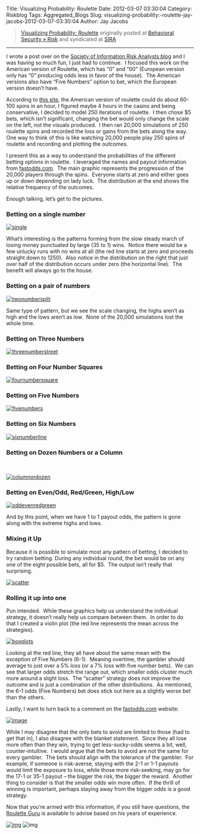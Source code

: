 Title: Visualizing Probability: Roulette
Date: 2012-03-07 03:30:04
Category: Riskblog
Tags: Aggregated_Blogs
Slug: visualizing-probability:-roulette-jay-jacobs-2012-03-07-03:30:04
Author: Jay Jacobs

>[Visualizing Probability: Roulette](http://beechplane.wordpress.com/2012/03/06/visualizing-probability-roulette/) originally posted at [Behavioral Security » Risk](http://beechplane.wordpress.com) and syndicated at [SIRA](http://societyinforisk.org)
***
I wrote a post over on the [Society of Information Risk Analysts blog](https://www.societyinforisk.org/content/reducing-ignorance) and I was having so much fun, I just had to continue.  I focused this work on the American version of Roulette, which has “0” and “00” (European version only has “0” producing odds less in favor of the house).  The American versions also have “Five Numbers” option to bet, which the European version doesn’t have. 

According to [this site](http://www.mahalo.com/answers/on-average-how-many-times-per-hour-does-single-roulette-wheel-spin), the American version of roulette could do about 60-100 spins in an hour, I figured maybe 4 hours in the casino and being conservative, I decided to model 250 iterations of roulette.  I then chose \$5 bets, which isn’t significant, changing the bet would only change the scale on the left, not the visuals produced.  I then ran 20,000 simulations of 250 roulette spins and recorded the loss or gains from the bets along the way.  One way to think of this is like watching 20,000 people play 250 spins of roulette and recording and plotting the outcomes. 

I present this as a way to understand the probabilities of the different betting options in roulette.  I leveraged the names and payout information from [fastodds.com](http://www.fastodds.com/game_odds/roulette.htm).  The main graphic represents the progression of the 20,000 players through the spins.  Everyone starts at zero and either goes up or down depending on lady luck.  The distribution at the end shows the relative frequency of the outcomes.

Enough talking, let’s get to the pictures.

### Betting on a single number

[![single](http://beechplane.files.wordpress.com/2012/03/single_thumb.png?w=354&h=354 "single")](http://beechplane.files.wordpress.com/2012/03/single.png)

What’s interesting is the patterns forming from the slow steady march of losing money punctuated by large (35 to 1) wins.  Notice there would be a few unlucky runs with no wins at all (the red line starts at zero and proceeds straight down to 1250).  Also notice in the distribution on the right that just over half of the distribution occurs under zero (the horizontal line).  The benefit will always go to the house.

### Betting on a pair of numbers

[![twonumbersplit](http://beechplane.files.wordpress.com/2012/03/twonumbersplit_thumb.png?w=354&h=354 "twonumbersplit")](http://beechplane.files.wordpress.com/2012/03/twonumbersplit.png)

Same type of pattern, but we see the scale changing, the highs aren’t as high and the lows aren’t as low.  None of the 20,000 simulations lost the whole time.

### Betting on Three Numbers

[![threenumberstreet](http://beechplane.files.wordpress.com/2012/03/threenumberstreet_thumb.png?w=354&h=354 "threenumberstreet")](http://beechplane.files.wordpress.com/2012/03/threenumberstreet.png)

### Betting on Four Number Squares

[![fournumbersquare](http://beechplane.files.wordpress.com/2012/03/fournumbersquare_thumb.png?w=354&h=354 "fournumbersquare")](http://beechplane.files.wordpress.com/2012/03/fournumbersquare.png)

### Betting on Five Numbers

[![fivenumbers](http://beechplane.files.wordpress.com/2012/03/fivenumbers_thumb.png?w=354&h=354 "fivenumbers")](http://beechplane.files.wordpress.com/2012/03/fivenumbers.png)

### Betting on Six Numbers

[![sixnumberline](http://beechplane.files.wordpress.com/2012/03/sixnumberline_thumb.png?w=354&h=354 "sixnumberline")](http://beechplane.files.wordpress.com/2012/03/sixnumberline.png)

### Betting on Dozen Numbers or a Column

 

[![columnordozen](http://beechplane.files.wordpress.com/2012/03/columnordozen_thumb.png?w=354&h=354 "columnordozen")](http://beechplane.files.wordpress.com/2012/03/columnordozen.png)

### Betting on Even/Odd, Red/Green, High/Low

[![oddevenredgreen](http://beechplane.files.wordpress.com/2012/03/oddevenredgreen_thumb.png?w=354&h=354 "oddevenredgreen")](http://beechplane.files.wordpress.com/2012/03/oddevenredgreen.png)

And by this point, when we have 1 to 1 payout odds, the pattern is gone along with the extreme highs and lows.

### Mixing it Up

Because it is possible to simulate most any pattern of betting, I decided to try random betting. During any individual round, the bet would be on any one of the eight possible bets, all for \$5.  The output isn’t really that surprising.

[![scatter](http://beechplane.files.wordpress.com/2012/03/scatter_thumb.png?w=354&h=354 "scatter")](http://beechplane.files.wordpress.com/2012/03/scatter.png)

### Rolling it up into one

Pun intended.  While these graphics help us understand the individual strategy, it doesn’t really help us compare between them.  In order to do that I created a violin plot (the red line represents the mean across the strategies).

[![boxplots](http://beechplane.files.wordpress.com/2012/03/boxplots_thumb.png?w=287&h=354 "boxplots")](http://beechplane.files.wordpress.com/2012/03/boxplots.png)

Looking at the red line, they all have about the same mean with the exception of Five Numbers (6-1).  Meaning overtime, the gambler should average to just over a 5% loss (or a 7% loss with five number bets).  We can see that larger odds stretch the range out, which smaller odds cluster much more around a slight loss.  The “scatter” strategy does not improve the outcome and is just a combination of the other distributions.  As mentioned, the 6-1 odds (Five Numbers) bet does stick out here as a slightly worse bet than the others.

Lastly, I want to turn back to a comment on the [fastodds.com](http://www.fastodds.com/game_odds/roulette.htm) website:

[![image](http://beechplane.files.wordpress.com/2012/03/image_thumb.png?w=662&h=69 "image")](http://beechplane.files.wordpress.com/2012/03/image.png)

While I may disagree that the only bets to avoid are limited to those (had to get that in), I also disagree with the blanket statement.  Since they all lose more often than they win, trying to get less-sucky-odds seems a bit, well, counter-intuitive.  I would argue that the bets to avoid are not the same for every gambler.  The bets should align with the tolerance of the gambler.  For example, if someone is risk-averse, staying with the 2-1 or 1-1 payouts would limit the exposure to loss, while those more risk-seeking, may go for the 17-1 or 35-1 payout – the bigger the risk, the bigger the reward.  Another thing to consider is that the smaller odds win more often.  If the thrill of winning is important, perhaps staying away from the bigger odds is a good strategy.

Now that you’re armed with this information, if you still have questions, the [Roulette Guru](http://www.roulette-guru.com/roulette_strategies.php) is available to advise based on his years of experience.

[![img](/images/blank.png)](#) ![img](/images/blank.png)


